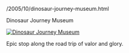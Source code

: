 /2005/10/dinosaur-journey-museum.html

Dinosaur Journey Museum

[![Dinosaur Journey Museum](http://static.flickr.com/33/48850821_c21dcb6295.jpg)](http://www.flickr.com/photos/scelfo/48850821/)

Epic stop along the road trip of valor and glory.
